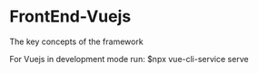 # FrontEnd-Vuejs
The key concepts of the framework

For Vuejs in development mode run: $npx vue-cli-service serve
